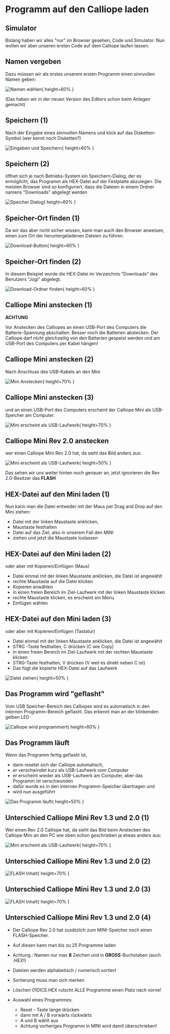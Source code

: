 # Programm auf den Calliope laden

## Simulator 

Bislang haben wir alles "nur" im Browser gesehen, Code und Simulator.
Nun wollen wir aber unseren ersten Code auf dem Calliope laufen lassen.

## Namen vergeben

Dazu müssen wir als erstes unserem ersten Programm einen sinnvollen Namen geben:

![Namen wählen](pics/01_NameWaehlen.png){ height=60% }

(Das haben wir in der neuen Version des Editors schon beim Anlegen gemacht) 



## Speichern (1)

Nach der Eingabe eines sinnvollen Namens und klick auf das Disketten-Symbol 
(wer kennt noch Disketten?) 

![Eingeben und Speichern](pics/02_Speichern.png){ height=60% }


## Speichern (2)

öffnet sich je nach Betriebs-System ein Speichern-Dialog, der es ermöglicht, das Programm als HEX-Datei auf der Festplatte abzulegen.
Die meisten Browser sind so konfiguriert, dass die Dateien in einem Ordner namens "Downloads" abgelegt werden

![Speicher Dialog](pics/03_SpeichernDialog.png){ height=60% }


## Speicher-Ort finden (1)

Da wir das aber nicht sicher wissen, kann man auch den Browser anweisen, einen zum Ort der heruntergeladenen Dateien zu führen.

![Download-Button](pics/04_DownloadButton.png){ height=60% }


## Speicher-Ort finden (2)

In diesem Beispiel wurde die HEX-Datei im Verzeichnis "Downloads" des Benutzers "Jogi" abgelegt.

![Download-Ordner finden](pics/05_DownloadOrdner.png){ height=60% }


## Calliope Mini anstecken (1)

__ACHTUNG__

Vor Anstecken des Calliopes an einen USB-Port des Computers die Batterie-Spannung abschalten.
Besser noch die Batterien abstecken.
Der Calliope darf nicht gleichzeitig von den Batterien gespeist werden und am USB-Port des Computers per Kabel hängen!

## Calliope Mini anstecken (2)

Nach Anschluss des USB-Kabels an den Mini

![Mini Anstecken](pics/06_MiniAnstecken.jpg){ height=70% }


## Calliope Mini anstecken (3)

und an einen USB-Port des Computers erscheint der Calliope Mini als USB-Speicher am Computer.

![Mini erscheint als USB-Laufwerk](pics/07_Mini_Erscheint.png){ height=70% }

## Calliope Mini Rev 2.0 anstecken

wer einen Calliope Mini Rev 2.0 hat, da sieht das Bild anders aus:

![Mini erscheint als USB-Laufwerk](pics/07a_Mini_und_Flash_Erscheint.png){ height=50% }

Das sehen wir uns weiter hinten noch genauer an, jetzt ignorieren die Rev 2.0-Besitzer das **FLASH** 

## HEX-Datei auf den Mini laden (1)

Nun kann man die Datei entweder mit der Maus per Drag and Drop auf den Mini ziehen:

* Datei mit der linken Maustaste anklicken, 
* Maustaste festhalten
* Datei auf das Ziel, also in unserem Fall den MINI
* ziehen und jetzt die Maustaste loslassen

## HEX-Datei auf den Mini laden (2)

oder aber mit Kopieren/Einfügen (Maus) 

* Datei einmal mit der linken Maustaste anklicken, die Datei ist angewählt
* rechte Maustaste auf die Datei klicken
* Kopieren anwählen
* in einen freien Bereich im Ziel-Laufwerk mit der linken Maustaste klicken
* rechte Maustaste klicken, es erscheint ein Menu
* Einfügen wählen

## HEX-Datei auf den Mini laden (3)

oder aber mit Kopieren/Einfügen (Tastatur) 

* Datei einmal mit der linken Maustaste anklicken, die Datei ist angewählt
* STRG -Taste festhalten, C drücken (C wie Copy)
* in einen freien Bereich im Ziel-Laufwerk mit der rechten Maustaste klicken
* STRG-Taste festhalten, V drücken (V weil es direkt neben C ist)
* Das fügt die kopierte HEX-Datei auf das Laufwerk

![Datei ziehen](pics/08_DateiiZiehen.png){ height=50% }


## Das Programm wird "geflasht"

Vom USB Speicher-Bereich des Calliopes wird es automatisch in den internen Programm-Bereich geflasht.
Das erkennt man an der blinkenden gelben LED

![Calliope wird programmiert](pics/09_Led_Blinkt.jpg){ height=60% }


## Das Programm läuft

Wenn das Programm fertig geflasht ist, 

* dann resetet sich der Calliope automatisch, 
* er verschwindet kurz als USB-Laufwerk vom Computer 
* er erscheint wieder als USB-Laufwerk am Computer, aber das Programm ist verschwunden 
* dafür wurde es in den internen Programm-Speicher übertragen und 
* wird nun ausgeführt

![Das Programm läuft](pics/10_ProgrammLaeuft.jpg){ height=50% }

## Unterschied Calliope Mini Rev 1.3 und 2.0 (1)

Wer einen Rev 2.0 Calliope hat, da sieht das Bild beim Anstecken des Calliope Mini an den PC wie oben schon geschrieben ja etwas anders aus:

![Mini erscheint als USB-Laufwerk](pics/07a_Mini_und_Flash_Erscheint.png){ height=70% }

## Unterschied Calliope Mini Rev 1.3 und 2.0 (2)

![FLASH Inhalt ](pics/11_Der_neue_Calliope_Rev2.png){ height=70% }

## Unterschied Calliope Mini Rev 1.3 und 2.0 (3)

![FLASH Inhalt ](pics/13_Flash_vs_Mini_02.png){ height=70% }

## Unterschied Calliope Mini Rev 1.3 und 2.0 (4)

* Der Calliope Rev 2.0 hat zusätzlich zum MINI-Speicher noch einen FLASH-Speicher.

* Auf diesen kann man bis zu 25 Programme laden

* Achtung : Namen nur max **8** Zeichen und in **GROSS**-Buchstaben (auch .HEX!) 

* Dateien werden alphabetisch / numerisch sortiert 

* Sortierung muss man sich merken 

* Löschen 01DICE.HEX rutscht ALLE Programme einen Platz nach vorne!

* Auswahl eines Programmes: 

  * Reset - Taste lange drücken 
  * dann mit A / B vorwärts rückwärts
  * A und B wählt aus 
  * Achtung vorheriges Programm in MINI wird damit überschrieben!



